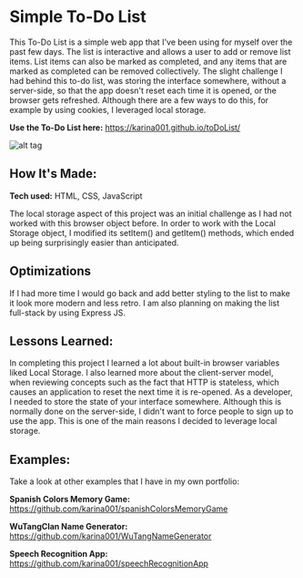 # Simple To-Do List
This To-Do List is a simple web app that I've been using for myself over the past few days. The list is interactive and allows a user to add or remove list items. List items can also be marked as completed, and any items that are marked as completed can be removed collectively. The slight challenge I had behind this to-do list, was storing the interface somewhere, without a server-side, so that the app doesn't reset each time it is opened, or the browser gets refreshed. Although there are a few ways to do this, for example by using cookies, I leveraged local storage.

**Use the To-Do List here:** https://karina001.github.io/toDoList/

![alt tag](https://github.com/karina001/toDoList/blob/master/Screen%20Shot%202018-03-12%20at%204.19.03%20AM.png)

## How It's Made:

**Tech used:** HTML, CSS, JavaScript

The local storage aspect of this project was an initial challenge as I had not worked with this browser object before. In order to work with the Local Storage object, I modified its setItem() and getItem() methods, which ended up being surprisingly easier than anticipated.

## Optimizations
If I had more time I would go back and add better styling to the list to make it look more modern and less retro. I am also planning on making the list full-stack by using Express JS. 

## Lessons Learned:
In completing this project I learned a lot about built-in browser variables liked Local Storage. I also learned more about the client-server model, when reviewing concepts such as the fact that HTTP is stateless, which causes an application to reset the next time it is re-opened. As a developer, I needed to store the state of your interface somewhere. Although this is normally done on the server-side, I didn't want to force people to sign up to use the app. This is one of the main reasons I decided to leverage local storage.



## Examples:
Take a look at other examples that I have in my own portfolio:

**Spanish Colors Memory Game:** https://github.com/karina001/spanishColorsMemoryGame

**WuTangClan Name Generator:** https://github.com/karina001/WuTangNameGenerator

**Speech Recognition App:** https://github.com/karina001/speechRecognitionApp
